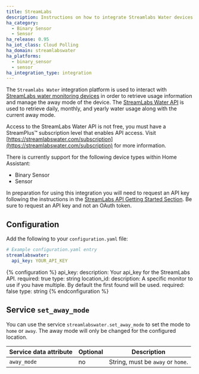 ```yaml
---
title: StreamLabs
description: Instructions on how to integrate Streamlabs Water devices with Home Assistant.
ha_category:
  - Binary Sensor
  - Sensor
ha_release: 0.95
ha_iot_class: Cloud Polling
ha_domain: streamlabswater
ha_platforms:
  - binary_sensor
  - sensor
ha_integration_type: integration
---
```


The `Streamlabs Water` integration platform is used to interact with [StreamLabs water monitoring devices](https://www.streamlabswater.com/) in order to retrieve usage information and manage the away mode of the device. The [StreamLabs Water API](https://developer.streamlabswater.com) is used to retrieve daily, monthly, and yearly water usage along with the current away mode.

<div class='note'>
  
Access to the StreamLabs Water API is not free, you must have a StreamPlus™ subscription level that enables API access. Visit [https://streamlabswater.com/subscription](https://streamlabswater.com/subscription) for more information.

</div>

There is currently support for the following device types within Home Assistant:

- Binary Sensor
- Sensor

In preparation for using this integration you will need to request an API key following the instructions in the [StreamLabs API Getting Started Section](https://developer.streamlabswater.com/docs/getting-started.html). Be sure to request an API key and not an OAuth token.

## Configuration

Add the following to your `configuration.yaml` file:

```yaml
# Example configuration.yaml entry
streamlabswater:
  api_key: YOUR_API_KEY
```

{% configuration %}
api_key:
  description: Your api_key for the StreamLabs API.
  required: true
  type: string
location_id:
  description: A specific monitor to use if you have multiple. By default the first found will be used.
  required: false
  type: string
{% endconfiguration %}

## Service `set_away_mode`

You can use the service `streamlabswater.set_away_mode` to set the mode to `home` or `away`. The away mode will only be changed for the configured location.

| Service data attribute | Optional | Description |
| ---------------------- | -------- | ----------- |
| `away_mode` | no | String, must be `away` or `home`.
